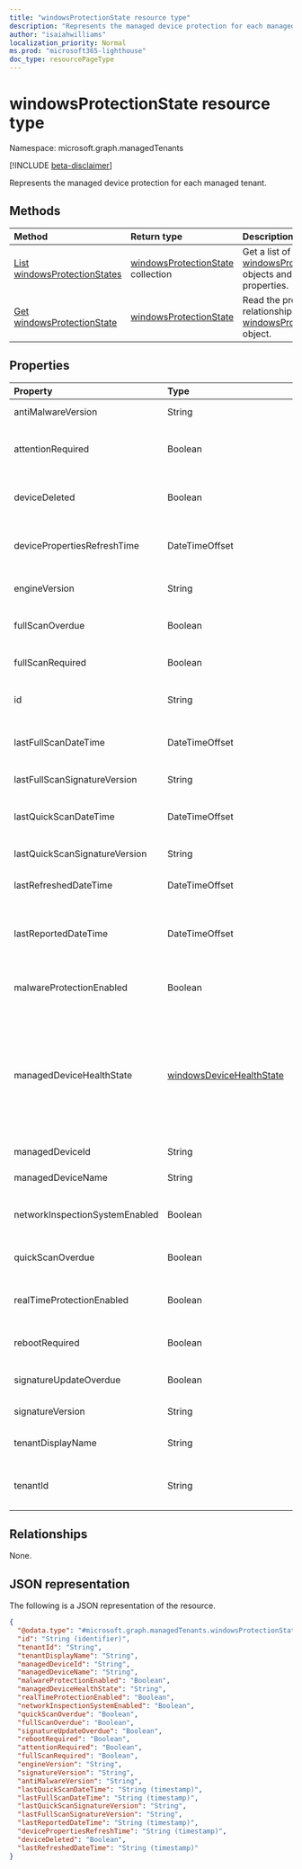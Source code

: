 ```yaml
---
title: "windowsProtectionState resource type"
description: "Represents the managed device protection for each managed tenant."
author: "isaiahwilliams"
localization_priority: Normal
ms.prod: "microsoft365-lighthouse"
doc_type: resourcePageType
---
```


# windowsProtectionState resource type

Namespace: microsoft.graph.managedTenants

[!INCLUDE [beta-disclaimer](../../includes/beta-disclaimer.md)]

Represents the managed device protection for each managed tenant.

## Methods
|Method|Return type|Description|
|:---|:---|:---|
|[List windowsProtectionStates](../api/managedTenants-windowsprotectionstate-list.md)|[windowsProtectionState](../resources/managedTenants-windowsprotectionstate.md) collection|Get a list of the [windowsProtectionState](../resources/managedTenants-windowsprotectionstate.md) objects and their properties.|
|[Get windowsProtectionState](../api/managedTenants-windowsprotectionstate-get.md)|[windowsProtectionState](../resources/managedTenants-windowsprotectionstate.md)|Read the properties and relationships of a [windowsProtectionState](../resources/managedTenants-windowsprotectionstate.md) object.|

## Properties
|Property|Type|Description|
|:---|:---|:---|
|antiMalwareVersion|String|Current anti malware version.|
|attentionRequired|Boolean|A flag indicating whether the managed device requires attention.|
|deviceDeleted|Boolean|A flag indicating whether the managed device has been deleted.|
|devicePropertiesRefreshTime|DateTimeOffset|The date and time when the managed device properties were last refreshed.|
|engineVersion|String|Current endpoint protection engine's version.|
|fullScanOverdue|Boolean|A flag indicating whether a full scan is overdue.|
|fullScanRequired|Boolean|A flag indicating whether a full scan is required.|
|id|String|The unique identifier for this entity.|
|lastFullScanDateTime|DateTimeOffset|The date and time for when the last full scan was performed.|
|lastFullScanSignatureVersion|String|Last full scan signature version.|
|lastQuickScanDateTime|DateTimeOffset|The date and time for when the last quick scan was performed.|
|lastQuickScanSignatureVersion|String|Last quick scan signature version|
|lastRefreshedDateTime|DateTimeOffset|The last time the data for this entity was updated.|
|lastReportedDateTime|DateTimeOffset|The date and time when the last managed device health status was reported.|
|malwareProtectionEnabled|Boolean|A flag indicating whether malware protection is enabled.|
|managedDeviceHealthState|[windowsDeviceHealthState](../resources/intune-devices-windowsdevicehealthstate.md)|Computer's state (like clean or pending full scan or pending reboot etc). Possible values are: `clean`, `fullScanPending`, `rebootPending`, `manualStepsPending`, `offlineScanPending`, `critical`.|
|managedDeviceId|String|The identifier of the managed device.|
|managedDeviceName|String|The name of the managed device.|
|networkInspectionSystemEnabled|Boolean|A flag indicating whether network inspection system is enabled.|
|quickScanOverdue|Boolean|A flag indicating whether a quick scan is overdue.|
|realTimeProtectionEnabled|Boolean|A flag indicating whether real time protection is enabled.|
|rebootRequired|Boolean|A flag indicating whether a reboot is required.|
|signatureUpdateOverdue|Boolean|A flag indicating whether a signature update is overdue.|
|signatureVersion|String|Current malware definitions version.|
|tenantDisplayName|String|Display name for the managed tenant.|
|tenantId|String|The Azure Active Directory tenant identifier for the managed tenant.|

## Relationships
None.

## JSON representation
The following is a JSON representation of the resource.
<!-- {
  "blockType": "resource",
  "keyProperty": "id",
  "@odata.type": "microsoft.graph.managedTenants.windowsProtectionState",
  "openType": true
}
-->
``` json
{
  "@odata.type": "#microsoft.graph.managedTenants.windowsProtectionState",
  "id": "String (identifier)",
  "tenantId": "String",
  "tenantDisplayName": "String",
  "managedDeviceId": "String",
  "managedDeviceName": "String",
  "malwareProtectionEnabled": "Boolean",
  "managedDeviceHealthState": "String",
  "realTimeProtectionEnabled": "Boolean",
  "networkInspectionSystemEnabled": "Boolean",
  "quickScanOverdue": "Boolean",
  "fullScanOverdue": "Boolean",
  "signatureUpdateOverdue": "Boolean",
  "rebootRequired": "Boolean",
  "attentionRequired": "Boolean",
  "fullScanRequired": "Boolean",
  "engineVersion": "String",
  "signatureVersion": "String",
  "antiMalwareVersion": "String",
  "lastQuickScanDateTime": "String (timestamp)",
  "lastFullScanDateTime": "String (timestamp)",
  "lastQuickScanSignatureVersion": "String",
  "lastFullScanSignatureVersion": "String",
  "lastReportedDateTime": "String (timestamp)",
  "devicePropertiesRefreshTime": "String (timestamp)",
  "deviceDeleted": "Boolean",
  "lastRefreshedDateTime": "String (timestamp)"
}
```
